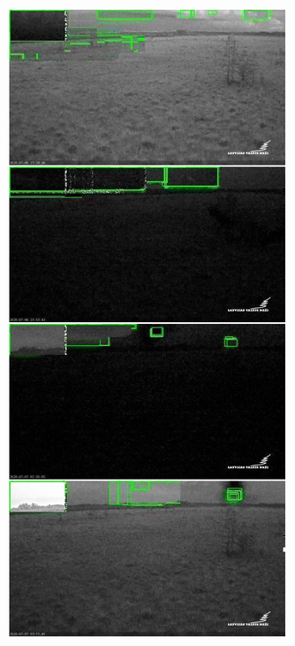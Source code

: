 ![20200706-221908-224913](in/20200706/20200706-221908-224913_0_.jpg)
![20200706-224918-231923](in/20200706/20200706-224918-231923_0_.jpg)
![20200707-013038-020043](in/20200707/20200707-013038-020043_0_.jpg)
![20200707-020701-023706](in/20200707/20200707-020701-023706_0_.jpg)
